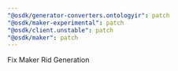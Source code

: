```yaml
---
"@osdk/generator-converters.ontologyir": patch
"@osdk/maker-experimental": patch
"@osdk/client.unstable": patch
"@osdk/maker": patch
---
```


Fix Maker Rid Generation
